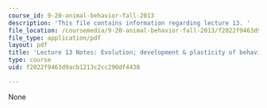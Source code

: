 ```yaml
---
course_id: 9-20-animal-behavior-fall-2013
description: 'This file contains information regarding lecture 13. '
file_location: /coursemedia/9-20-animal-behavior-fall-2013/f2022f9463d9acb1213c2cc290df4438_MIT9_20F13_Lec13.pdf
file_type: application/pdf
layout: pdf
title: 'Lecture 13 Notes: Evolution; development & plasticity of behavior'
type: course
uid: f2022f9463d9acb1213c2cc290df4438

---
```

None